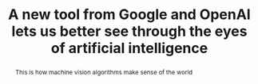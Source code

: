 ---
category: news
title: A new tool from Google and OpenAI lets us better see through the eyes of artificial intelligence
abstract: This is how machine vision algorithms make sense of the world
publishedDateTime: 2019-03-06T17:03:50Z
sourceUrl: https://www.theverge.com/2019/3/6/18251274/ai-artificial-intelligence-tool-machine-vision-algorithms
type: article

provider:
  name: The Verge
  id: V_AAnYAn_global
tags:
  - AI

images: 
  - url: assets/images/2019/3/A-new-tool-from-Google-and-OpenAI-lets-us-better-see-through-the-eyes-of-artificial-intelligence-1.jpg
    width: 1920
    height: 1080
    quality: 89
    title: A selection of patterns from the Activation Atlas of the GoogLeNet vision algorithm.
    attribution: 
    focalRegion:
      x1: 0
      x2: 0
      y1: 0
      y2: 0

---